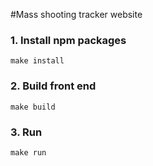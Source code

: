 #Mass shooting tracker website

### 1. Install npm packages

`make install`

### 2. Build front end

`make build`

### 3. Run

`make run`
